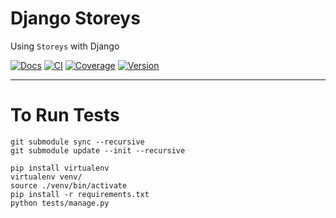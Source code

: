 Django Storeys
==============

Using `Storeys` with Django

[![Docs](https://readthedocs.org/projects/django-storeys/badge/)](http://django-storeys.readthedocs.org) [![CI](https://travis-ci.org/storeys/django-storeys.svg?branch=master)](https://travis-ci.org/storeys/django-storeys) [![Coverage](https://coveralls.io/repos/github/storeys/django-storeys/badge.svg?branch=master)](https://coveralls.io/github/storeys/django-storeys?branch=master) [![Version](https://badge.fury.io/py/django-storeys.svg)](https://pypi.python.org/pypi/django-storeys)

---



To Run Tests
============

```
git submodule sync --recursive
git submodule update --init --recursive

pip install virtualenv
virtualenv venv/
source ./venv/bin/activate
pip install -r requirements.txt
python tests/manage.py
```
